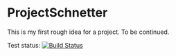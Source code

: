 # ProjectSchnetter

This is my first rough idea for a project. To be continued.

Test status: [![Build Status](https://ci.appveyor.com/api/projects/status/p9816d9roqe85m32?svg=true)](https://ci.appveyor.com/project/chriswaas/projectschnetter)
